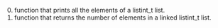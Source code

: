 0. function that prints all the elements of a listint_t list.
1. function that returns the number of elements
	 in a linked listint_t list.

